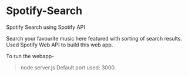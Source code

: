 # Spotify-Search
Spotify Search using Spotify API

Search your favourite music here featured with sorting of search results. Used Spotify Web API to build this web app. 

To run the webapp-
> node server.js
Default port used: 3000.
